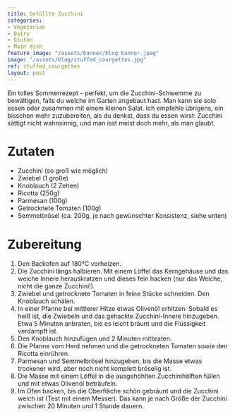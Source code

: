 ```yaml
---
title: Gefüllte Zucchini
categories:
- Vegetarian
- Dairy
- Gluten
- Main dish
feature_image: "/assets/banner/blog_banner.jpeg"
image: "/assets/blog/stuffed_courgettes.jpg"
ref: stuffed_courgettes
layout: post
---
```


Ein tolles Sommerrezept – perfekt, um die Zucchini-Schwemme zu bewältigen, falls du welche im Garten angebaut hast. Man kann sie solo essen oder zusammen mit einem kleinen Salat. Ich empfehle übrigens, ein bisschen mehr zuzubereiten, als du denkst, dass du essen wirst: Zucchini sättigt nicht wahnsinnig, und man isst meist doch mehr, als man glaubt.

<!-- more -->

# Zutaten
- Zucchini (so groß wie möglich)
- Zwiebel (1 große)
- Knoblauch (2 Zehen)
- Ricotta (250g)
- Parmesan (100g)
- Getrocknete Tomaten (100g)
- Semmelbrösel (ca. 200g, je nach gewünschter Konsistenz, siehe unten)

# Zubereitung
1. Den Backofen auf 180°C vorheizen.
2. Die Zucchini längs halbieren. Mit einem Löffel das Kerngehäuse und das weiche Innere herauskratzen und dieses fein hacken (nur das Weiche, nicht die ganze Zucchini!).
3. Zwiebel und getrocknete Tomaten in feine Stücke schneiden. Den Knoblauch schälen.
4. In einer Pfanne bei mittlerer Hitze etwas Olivenöl erhitzen. Sobald es heiß ist, die Zwiebeln und das gehackte Zucchini-Innere hinzugeben. Etwa 5 Minuten anbraten, bis es leicht bräunt und die Flüssigkeit verdampft ist.
5. Den Knoblauch hinzufügen und 2 Minuten mitbraten.
6. Die Pfanne vom Herd nehmen und die getrockneten Tomaten sowie den Ricotta einrühren.
7. Parmesan und Semmelbrösel hinzugeben, bis die Masse etwas trockener wird, aber noch nicht komplett bröselig ist.
8. Die Masse mit einem Löffel in die ausgehöhlten Zucchinihälften füllen und mit etwas Olivenöl beträufeln.
9. Im Ofen backen, bis die Oberfläche schön gebräunt und die Zucchini weich ist (Test mit einem Messer). Das kann je nach Größe der Zucchini zwischen 20 Minuten und 1 Stunde dauern.
